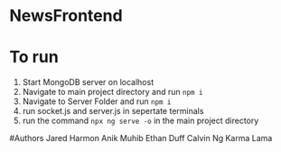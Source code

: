 # NewsFrontend

# To run
1) Start MongoDB server on localhost
2) Navigate to main project directory and run `npm i`
3) Navigate to Server Folder and run `npm i`
4) run socket.js and server.js in sepertate terminals
5) run the command `npx ng serve -o` in the main project directory

#Authors
Jared Harmon
Anik Muhib
Ethan Duff
Calvin Ng
Karma Lama
